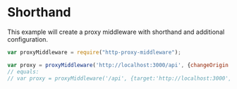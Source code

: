 # Shorthand

This example will create a proxy middleware with shorthand and additional configuration.

```javascript
var proxyMiddleware = require("http-proxy-middleware");

var proxy = proxyMiddleware('http://localhost:3000/api', {changeOrigin: true});
// equals:
// var proxy = proxyMiddleware('/api', {target:'http://localhost:3000', {changeOrigin:true}});
```
